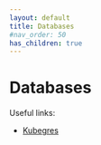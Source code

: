 ```yaml
---
layout: default
title: Databases
#nav_order: 50
has_children: true
---
```


# Databases

Useful links:

* [Kubegres](https://www.kubegres.io/doc/getting-started.html)
